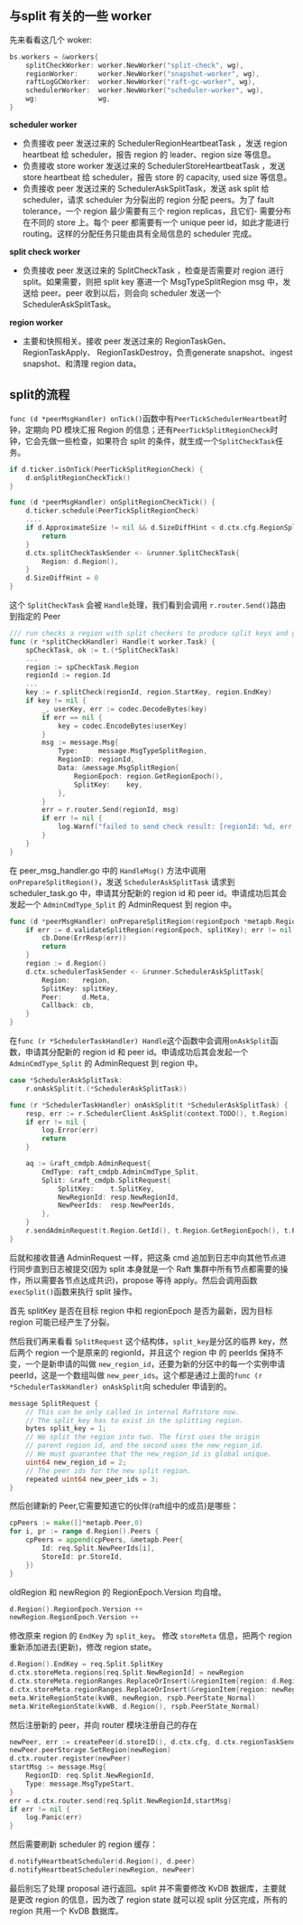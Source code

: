 ## 与split 有关的一些 worker

先来看看这几个 woker:
```go
bs.workers = &workers{
    splitCheckWorker: worker.NewWorker("split-check", wg),
    regionWorker:     worker.NewWorker("snapshot-worker", wg),
    raftLogGCWorker:  worker.NewWorker("raft-gc-worker", wg),
    schedulerWorker:  worker.NewWorker("scheduler-worker", wg),
    wg:               wg,
}
```

**scheduler worker**
- 负责接收 peer 发送过来的 SchedulerRegionHeartbeatTask ，发送 region heartbeat 给 scheduler，报告 region 的 leader、region size 等信息。
- 负责接收 store worker 发送过来的 SchedulerStoreHeartbeatTask ，发送 store heartbeat 给 scheduler，报告 store 的 capacity, used size 等信息。
- 负责接收 peer 发送过来的 SchedulerAskSplitTask，发送 ask split 给 scheduler，请求 scheduler 为分裂出的 region 分配 peers。为了 fault tolerance，一个 region 最少需要有三个 region replicas，且它们- 需要分布在不同的 store 上。每个 peer 都需要有一个 unique peer id，如此才能进行 routing。这样的分配任务只能由具有全局信息的 scheduler 完成。

**split check worker**

- 负责接收 peer 发送过来的 SplitCheckTask ，检查是否需要对 region 进行 split。如果需要，则把 split key 塞进一个 MsgTypeSplitRegion msg 中，发送给 peer。peer 收到以后，则会向 scheduler 发送一个 SchedulerAskSplitTask。


**region worker**
- 主要和快照相关。接收 peer 发送过来的 RegionTaskGen、 RegionTaskApply、 RegionTaskDestroy，负责generate snapshot、ingest snapshot、和清理 region data。



## split的流程
`func (d *peerMsgHandler) onTick()`函数中有`PeerTickSchedulerHeartbeat`时钟，定期向 PD 模块汇报 Region 的信息；还有`PeerTickSplitRegionCheck`时钟，它会先做一些检查，如果符合 split 的条件，就生成一个`SplitCheckTask`任务。
```go
if d.ticker.isOnTick(PeerTickSplitRegionCheck) {
    d.onSplitRegionCheckTick()
}
```

```go
func (d *peerMsgHandler) onSplitRegionCheckTick() {
	d.ticker.schedule(PeerTickSplitRegionCheck)
	....
	if d.ApproximateSize != nil && d.SizeDiffHint < d.ctx.cfg.RegionSplitSize/8 {
		return
	}
	d.ctx.splitCheckTaskSender <- &runner.SplitCheckTask{
		Region: d.Region(),
	}
	d.SizeDiffHint = 0
}
```
这个 `SplitCheckTask` 会被 `Handle`处理，我们看到会调用 `r.router.Send()`路由到指定的 Peer
```go
/// run checks a region with split checkers to produce split keys and generates split admin command.
func (r *splitCheckHandler) Handle(t worker.Task) {
	spCheckTask, ok := t.(*SplitCheckTask)
	...
	region := spCheckTask.Region
	regionId := region.Id
	...
	key := r.splitCheck(regionId, region.StartKey, region.EndKey)
	if key != nil {
		_, userKey, err := codec.DecodeBytes(key)
		if err == nil {
			key = codec.EncodeBytes(userKey)
		}
		msg := message.Msg{
			Type:     message.MsgTypeSplitRegion,
			RegionID: regionId,
			Data: &message.MsgSplitRegion{
				RegionEpoch: region.GetRegionEpoch(),
				SplitKey:    key,
			},
		}
		err = r.router.Send(regionId, msg)
		if err != nil {
			log.Warnf("failed to send check result: [regionId: %d, err: %v]", regionId, err)
		}
	}
}
```

在 peer_msg_handler.go 中的 `HandleMsg()` 方法中调用 `onPrepareSplitRegion()`，发送 `SchedulerAskSplitTask` 请求到 scheduler_task.go 中，申请其分配新的 region id 和 peer id。申请成功后其会发起一个 `AdminCmdType_Split` 的 AdminRequest 到 region 中。

```go
func (d *peerMsgHandler) onPrepareSplitRegion(regionEpoch *metapb.RegionEpoch, splitKey []byte, cb *message.Callback) {
	if err := d.validateSplitRegion(regionEpoch, splitKey); err != nil {
		cb.Done(ErrResp(err))
		return
	}
	region := d.Region()
	d.ctx.schedulerTaskSender <- &runner.SchedulerAskSplitTask{
		Region:   region,
		SplitKey: splitKey,
		Peer:     d.Meta,
		Callback: cb,
	}
}
```
在`func (r *SchedulerTaskHandler) Handle`这个函数中会调用`onAskSplit`函数，申请其分配新的 region id 和 peer id。申请成功后其会发起一个 `AdminCmdType_Split` 的 AdminRequest 到 region 中。
```go
case *SchedulerAskSplitTask:
    r.onAskSplit(t.(*SchedulerAskSplitTask))
```
```go
func (r *SchedulerTaskHandler) onAskSplit(t *SchedulerAskSplitTask) {
	resp, err := r.SchedulerClient.AskSplit(context.TODO(), t.Region)
	if err != nil {
		log.Error(err)
		return
	}

	aq := &raft_cmdpb.AdminRequest{
		CmdType: raft_cmdpb.AdminCmdType_Split,
		Split: &raft_cmdpb.SplitRequest{
			SplitKey:    t.SplitKey,
			NewRegionId: resp.NewRegionId,
			NewPeerIds:  resp.NewPeerIds,
		},
	}
	r.sendAdminRequest(t.Region.GetId(), t.Region.GetRegionEpoch(), t.Peer, aq, t.Callback)
}
```
后就和接收普通 AdminRequest 一样，把这条 cmd 追加到日志中向其他节点进行同步直到日志被提交(因为 split 本身就是一个 Raft 集群中所有节点都需要的操作，所以需要各节点达成共识)，propose 等待 apply。然后会调用函数`execSplit()`函数来执行 split 操作。

首先 splitKey 是否在目标 region 中和 regionEpoch 是否为最新，因为目标 region 可能已经产生了分裂。

然后我们再来看看 `SplitRequest` 这个结构体，`split_key`是分区的临界 key，然后两个 region 一个是原来的 regionId，并且这个 region 中 的 peerIds 保持不变，一个是新申请的叫做 `new_region_id`，还要为新的分区中的每一个实例申请 peerId，这是一个数组叫做 `new_peer_ids`。这个都是通过上面的`func (r *SchedulerTaskHandler) onAskSplit`向 scheduler 申请到的。
```go
message SplitRequest {
    // This can be only called in internal Raftstore now.
    // The split_key has to exist in the splitting region.
    bytes split_key = 1;
    // We split the region into two. The first uses the origin 
    // parent region id, and the second uses the new_region_id.
    // We must guarantee that the new_region_id is global unique.
    uint64 new_region_id = 2;
    // The peer ids for the new split region.
    repeated uint64 new_peer_ids = 3;
}
```

然后创建新的 Peer,它需要知道它的伙伴(raft组中的成员)是哪些：
```go
cpPeers := make([]*metapb.Peer,0)
for i, pr := range d.Region().Peers {
	cpPeers = append(cpPeers, &metapb.Peer{
		Id: req.Split.NewPeerIds[i],
		StoreId: pr.StoreId,
	})
}
```

oldRegion 和 newRegion 的 RegionEpoch.Version 均自增。
```go
d.Region().RegionEpoch.Version ++
newRegion.RegionEpoch.Version ++
```

修改原来 region 的 `EndKey` 为 `split_key`。
修改 `storeMeta` 信息，把两个 region 重新添加进去(更新)，修改 region state。
```go
d.Region().EndKey = req.Split.SplitKey
d.ctx.storeMeta.regions[req.Split.NewRegionId] = newRegion
d.ctx.storeMeta.regionRanges.ReplaceOrInsert(&regionItem{region: d.Region()})
d.ctx.storeMeta.regionRanges.ReplaceOrInsert(&regionItem{region: newRegion})
meta.WriteRegionState(kvWB, newRegion, rspb.PeerState_Normal)
meta.WriteRegionState(kvWB, d.Region(), rspb.PeerState_Normal)
```

然后注册新的 peer，并向 router 模块注册自己的存在
```go
newPeer, err := createPeer(d.storeID(), d.ctx.cfg, d.ctx.regionTaskSender, d.ctx.engine, newRegion)
newPeer.peerStorage.SetRegion(newRegion)
d.ctx.router.register(newPeer)
startMsg := message.Msg{
	RegionID: req.Split.NewRegionId,
	Type: message.MsgTypeStart,
}
err = d.ctx.router.send(req.Split.NewRegionId,startMsg)
if err != nil {
	log.Panic(err)
}
```

然后需要刷新 scheduler 的 region 缓存：
```go
d.notifyHeartbeatScheduler(d.Region(), d.peer)
d.notifyHeartbeatScheduler(newRegion, newPeer)
```

最后别忘了处理 proposal 进行返回。split 并不需要修改 KvDB 数据库，主要就是更改 region 的信息，因为改了 region state 就可以视 split 分区完成，所有的 region 共用一个 KvDB 数据库。

